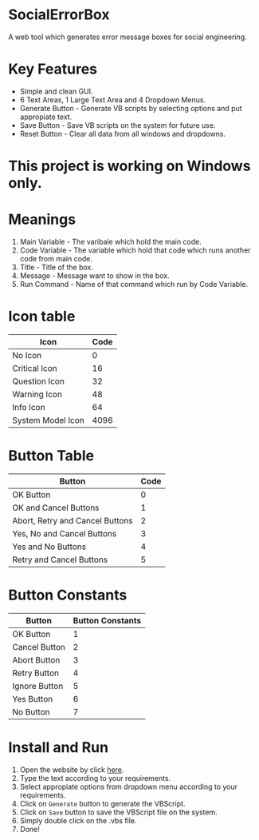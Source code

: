 # SocialErrorBox
A web tool which generates error message boxes for social engineering.

# Key Features
- Simple and clean GUI.
- 6 Text Areas, 1 Large Text Area and 4 Dropdown Menus.
- Generate Button - Generate VB scripts by selecting options and put appropiate text.
- Save Button - Save VB scripts on the system for future use.
- Reset Button - Clear all data from all windows and dropdowns.

# This project is working on Windows only.

# Meanings
1. Main Variable - The varibale which hold the main code.
2. Code Variable - The variable which hold that code which runs another code from main code.
3. Title - Title of the box.
4. Message - Message want to show in the box.
5. Run Command - Name of that command which run by Code Variable.

# Icon table
| Icon              | Code |
|-------------------|------|
| No Icon           | 0    |
| Critical Icon     | 16   |
| Question Icon     | 32   |
| Warning Icon      | 48   |
| Info Icon         | 64   |
| System Model Icon | 4096 |

# Button Table
| Button                          | Code |
|---------------------------------|------|
| OK Button                       | 0    |
| OK and Cancel Buttons           | 1    |
| Abort, Retry and Cancel Buttons | 2    |
| Yes, No and Cancel Buttons      | 3    |
| Yes and No Buttons              | 4    |
| Retry and Cancel Buttons        | 5    |

# Button Constants
| Button        | Button Constants |
|---------------|------------------|
| OK Button     | 1                |
| Cancel Button | 2                |
| Abort Button  | 3                |
| Retry Button  | 4                |
| Ignore Button | 5                |
| Yes Button    | 6                |
| No Button     | 7                |

# Install and Run
1. Open the website by click [here](https://wirebits.github.io/SocialErrorBox/).
2. Type the text according to your requirements.
3. Select appropiate options from dropdown menu according to your requirements.
4. Click on `Generate` button to generate the VBScript.
5. Click on `Save` button to save the VBScript file on the system.
6. Simply double click on the .vbs file.
7. Done!
